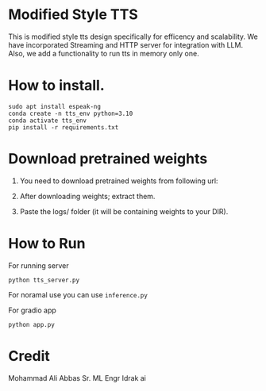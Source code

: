 # Modified Style TTS
This is modified style tts design specifically for efficency and scalability. We have incorporated Streaming and HTTP server for integration with LLM. 
Also, we add a functionality to run tts in memory only one.

# How to install.

```
sudo apt install espeak-ng
conda create -n tts_env python=3.10
conda activate tts_env
pip install -r requirements.txt
```
# Download pretrained weights
1. You need to download pretrained weights from following url:

2. After downloading weights; extract them.

3. Paste the logs/ folder (it will be containing weights to your DIR).



# How to Run
For running server
```
python tts_server.py
```
For noramal use you can use `inference.py`

For gradio app
```
python app.py
```


# Credit 
Mohammad Ali Abbas
Sr. ML Engr Idrak ai